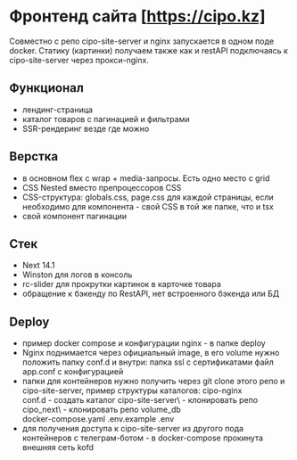 # Фронтенд сайта [https://cipo.kz]

Совместно с репо cipo-site-server и nginx запускается в одном поде docker. Статику (картинки) получаем также как и restAPI подключаясь к cipo-site-server через прокси-nginx.

## Функционал
- лендинг-страница
- каталог товаров с пагинацией и фильтрами
- SSR-рендеринг везде где можно

## Верстка
- в основном flex с wrap + media-запросы. Есть одно место с grid
- CSS Nested вместо препроцессоров CSS
- CSS-структура: globals.css, page.css для каждой страницы, если необходимо для компонента - свой CSS в той же папке, что и tsx
- свой компонент пагинации

## Стек
- Next 14.1
- Winston для логов в консоль
- rc-slider для прокрутки картинок в карточке товара
- обращение к бэкенду по RestAPI, нет встроенного бэкенда или БД

## Deploy
- пример docker compose и конфигурации nginx - в папке deploy
- Nginx поднимается через официальный image, в его volume нужно положить папку conf.d и внутри:
  папка ssl с сертификатами
  файл app.conf с конфигурацией
- папки для контейнеров нужно получить через git clone этого репо и cipo-site-server, пример структуры каталогов:
  cipo-nginx\
  conf.d - создать каталог
  cipo-site-server\ - клонировать репо
  cipo_next\ - клонировать репо
  volume_db\
  docker-compose.yaml
  .env.example
  .env
- для получения доступа к cipo-site-server из другого пода контейнеров с телеграм-ботом - в docker-compose прокинута внешняя сеть kofd